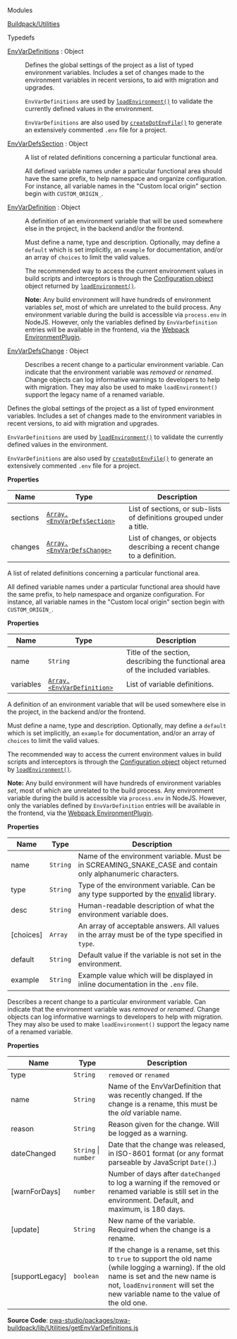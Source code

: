 
Modules

<dl>
<dt><a href="#module_Buildpack/Utilities">Buildpack/Utilities</a></dt>
<dd></dd>
</dl>


Typedefs

<dl>
<dt><a href="#EnvVarDefinitions">EnvVarDefinitions</a> : <inlineCode>Object</inlineCode></dt>
<dd>

Defines the global settings of the project as a list of typed environment variables.
Includes a set of changes made to the environment variables in recent versions, to aid with migration and upgrades.

`EnvVarDefinitions` are used by [`loadEnvironment()`](https://developer.adobe.com/commerce/pwa-studio/api/buildpack/cli/load-environment-file/)
to validate the currently defined values in the environment.

`EnvVarDefinitions` are also used by [`createDotEnvFile()`](https://developer.adobe.com/commerce/pwa-studio/api/buildpack/cli/create-environment-file/)
to generate an extensively commented `.env` file for a project.

</dd>
<dt><a href="#EnvVarDefsSection">EnvVarDefsSection</a> : <inlineCode>Object</inlineCode></dt>
<dd>

A list of related definitions concerning a particular functional area.

All defined variable names under a particular functional area should have the same prefix, to help namespace and organize configuration.
For instance, all variable names in the "Custom local origin" section begin with `CUSTOM_ORIGIN_`.

</dd>
<dt><a href="#EnvVarDefinition">EnvVarDefinition</a> : <inlineCode>Object</inlineCode></dt>
<dd>

A definition of an environment variable that will be used somewhere else in the project, in the backend and/or the frontend.

Must define a name, type and description. Optionally, may define a `default` which is set implicitly, an `example` for documentation,
and/or an array of `choices` to limit the valid values.

The recommended way to access the current environment values in build scripts and interceptors is through the
[Configuration object](https://developer.adobe.com/commerce/pwa-studio/guides/general-concepts/configuration/#configuration-object)
object returned by [`loadEnvironment()`](https://developer.adobe.com/commerce/pwa-studio/api/buildpack/cli/load-environment-file/).

**Note:** Any build environment will have hundreds of environment variables _set_, most of which are unrelated to the build process.
Any environment variable during the build is accessible via `process.env` in NodeJS.
However, only the variables defined by `EnvVarDefinition` entries will be available in the frontend, via the [Webpack EnvironmentPlugin](https://webpack.js.org/plugins/environment-plugin/).

</dd>
<dt><a href="#EnvVarDefsChange">EnvVarDefsChange</a> : <inlineCode>Object</inlineCode></dt>
<dd>

Describes a recent change to a particular environment variable.
Can indicate that the environment variable was _removed_ or _renamed_.
Change objects can log informative warnings to developers to help with migration.
They may also be used to make `loadEnvironment()` support the legacy name of a renamed variable.

</dd>
</dl>



Defines the global settings of the project as a list of typed environment variables.
Includes a set of changes made to the environment variables in recent versions, to aid with migration and upgrades.

`EnvVarDefinitions` are used by [`loadEnvironment()`](https://developer.adobe.com/commerce/pwa-studio/api/buildpack/cli/load-environment-file/)
to validate the currently defined values in the environment.

`EnvVarDefinitions` are also used by [`createDotEnvFile()`](https://developer.adobe.com/commerce/pwa-studio/api/buildpack/cli/create-environment-file/)
to generate an extensively commented `.env` file for a project.

**Properties**

| Name | Type | Description |
| --- | --- | --- |
| sections | [`Array.<EnvVarDefsSection>`](#EnvVarDefsSection) | List of sections, or sub-lists of definitions grouped under a title. |
| changes | [`Array.<EnvVarDefsChange>`](#EnvVarDefsChange) | List of changes, or objects describing a recent change to a definition. |


A list of related definitions concerning a particular functional area.

All defined variable names under a particular functional area should have the same prefix, to help namespace and organize configuration.
For instance, all variable names in the "Custom local origin" section begin with `CUSTOM_ORIGIN_`.

**Properties**

| Name | Type | Description |
| --- | --- | --- |
| name | `String` | Title of the section, describing the functional area of the included variables. |
| variables | [`Array.<EnvVarDefinition>`](#EnvVarDefinition) | List of variable definitions. |


A definition of an environment variable that will be used somewhere else in the project, in the backend and/or the frontend.

Must define a name, type and description. Optionally, may define a `default` which is set implicitly, an `example` for documentation,
and/or an array of `choices` to limit the valid values.

The recommended way to access the current environment values in build scripts and interceptors is through the
[Configuration object](https://developer.adobe.com/commerce/pwa-studio/guides/general-concepts/configuration/#configuration-object)
object returned by [`loadEnvironment()`](https://developer.adobe.com/commerce/pwa-studio/api/buildpack/cli/load-environment-file/).

**Note:** Any build environment will have hundreds of environment variables _set_, most of which are unrelated to the build process.
Any environment variable during the build is accessible via `process.env` in NodeJS.
However, only the variables defined by `EnvVarDefinition` entries will be available in the frontend, via the [Webpack EnvironmentPlugin](https://webpack.js.org/plugins/environment-plugin/).

**Properties**

| Name | Type | Description |
| --- | --- | --- |
| name | `String` | Name of the environment variable. Must be in SCREAMING_SNAKE_CASE and contain only alphanumeric characters. |
| type | `String` | Type of the environment variable. Can be any type supported by the [envalid](https://www.npmjs.com/package/envalid#validator-types) library. |
| desc | `String` | Human-readable description of what the environment variable does. |
| [choices] | `Array` | An array of acceptable answers. All values in the array must be of the type specified in `type`. |
| default | `String` | Default value if the variable is not set in the environment. |
| example | `String` | Example value which will be displayed in inline documentation in the `.env` file. |


Describes a recent change to a particular environment variable.
Can indicate that the environment variable was _removed_ or _renamed_.
Change objects can log informative warnings to developers to help with migration.
They may also be used to make `loadEnvironment()` support the legacy name of a renamed variable.

**Properties**

| Name | Type | Description |
| --- | --- | --- |
| type | `String` | `removed` or `renamed` |
| name | `String` | Name of the EnvVarDefinition that was recently changed. If the change is a rename, this must be the _old_ variable name. |
| reason | `String` | Reason given for the change. Will be logged as a warning. |
| dateChanged | `String` \| `number` | Date that the change was released, in ISO-8601 format (or any format parseable by JavaScript `Date()`.) |
| [warnForDays] | `number` | Number of days after `dateChanged` to log a warning if the removed or renamed variable is still set in the environment. Default, and maximum, is 180 days. |
| [update] | `String` | New name of the variable. Required when the change is a rename. |
| [supportLegacy] | `boolean` | If the change is a rename, set this to `true` to support the old name (while logging a warning). If the old name is set and the new name is not, `loadEnvironment` will set the new variable name to the value of the old one. |



**Source Code**: [pwa-studio/packages/pwa-buildpack/lib/Utilities/getEnvVarDefinitions.js](https://github.com/magento/pwa-studio/blob/develop/packages/pwa-buildpack/lib/Utilities/getEnvVarDefinitions.js)